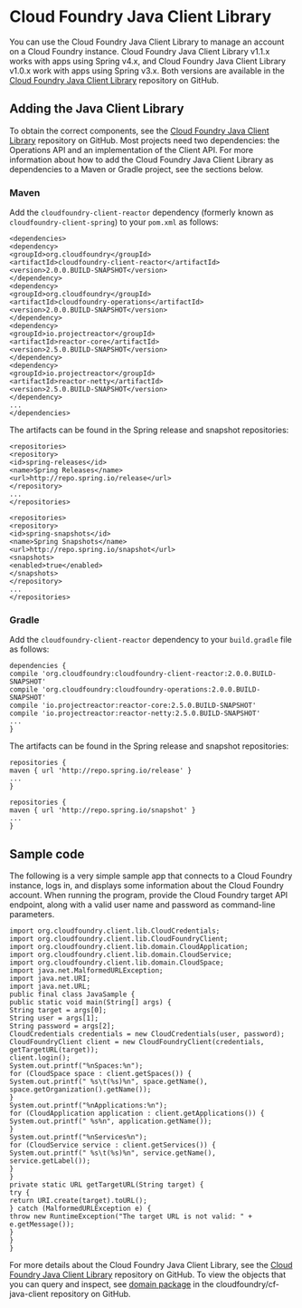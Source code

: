 # Cloud Foundry Java Client Library
You can use the Cloud Foundry Java Client Library to manage an account on a Cloud Foundry instance.
Cloud Foundry Java Client Library v1.1.x works with apps using Spring v4.x, and
Cloud Foundry Java Client Library v1.0.x work with apps using Spring v3.x. Both versions are available in the [Cloud Foundry Java Client Library](https://github.com/cloudfoundry/cf-java-client) repository on GitHub.

## Adding the Java Client Library
To obtain the correct components, see the [Cloud Foundry Java Client Library](https://github.com/cloudfoundry/cf-java-client) repository on GitHub.
Most projects need two dependencies: the Operations API and an implementation of the Client API.
For more information about how to add the Cloud Foundry Java Client Library as dependencies to a Maven or Gradle project, see the sections below.

### Maven
Add the `cloudfoundry-client-reactor` dependency (formerly known as `cloudfoundry-client-spring`) to your `pom.xml` as follows:
```
<dependencies>
<dependency>
<groupId>org.cloudfoundry</groupId>
<artifactId>cloudfoundry-client-reactor</artifactId>
<version>2.0.0.BUILD-SNAPSHOT</version>
</dependency>
<dependency>
<groupId>org.cloudfoundry</groupId>
<artifactId>cloudfoundry-operations</artifactId>
<version>2.0.0.BUILD-SNAPSHOT</version>
</dependency>
<dependency>
<groupId>io.projectreactor</groupId>
<artifactId>reactor-core</artifactId>
<version>2.5.0.BUILD-SNAPSHOT</version>
</dependency>
<dependency>
<groupId>io.projectreactor</groupId>
<artifactId>reactor-netty</artifactId>
<version>2.5.0.BUILD-SNAPSHOT</version>
</dependency>
...
</dependencies>
```
The artifacts can be found in the Spring release and snapshot repositories:
```
<repositories>
<repository>
<id>spring-releases</id>
<name>Spring Releases</name>
<url>http://repo.spring.io/release</url>
</repository>
...
</repositories>
```
```
<repositories>
<repository>
<id>spring-snapshots</id>
<name>Spring Snapshots</name>
<url>http://repo.spring.io/snapshot</url>
<snapshots>
<enabled>true</enabled>
</snapshots>
</repository>
...
</repositories>
```

### Gradle
Add the `cloudfoundry-client-reactor` dependency to your `build.gradle` file as follows:
```
dependencies {
compile 'org.cloudfoundry:cloudfoundry-client-reactor:2.0.0.BUILD-SNAPSHOT'
compile 'org.cloudfoundry:cloudfoundry-operations:2.0.0.BUILD-SNAPSHOT'
compile 'io.projectreactor:reactor-core:2.5.0.BUILD-SNAPSHOT'
compile 'io.projectreactor:reactor-netty:2.5.0.BUILD-SNAPSHOT'
...
}
```
The artifacts can be found in the Spring release and snapshot repositories:
```
repositories {
maven { url 'http://repo.spring.io/release' }
...
}
```
```
repositories {
maven { url 'http://repo.spring.io/snapshot' }
...
}
```

## Sample code
The following is a very simple sample app that connects to a Cloud Foundry instance, logs in, and displays some information about the Cloud Foundry account. When running the program, provide the Cloud Foundry target API endpoint, along with a valid user name and password as command-line parameters.
```
import org.cloudfoundry.client.lib.CloudCredentials;
import org.cloudfoundry.client.lib.CloudFoundryClient;
import org.cloudfoundry.client.lib.domain.CloudApplication;
import org.cloudfoundry.client.lib.domain.CloudService;
import org.cloudfoundry.client.lib.domain.CloudSpace;
import java.net.MalformedURLException;
import java.net.URI;
import java.net.URL;
public final class JavaSample {
public static void main(String[] args) {
String target = args[0];
String user = args[1];
String password = args[2];
CloudCredentials credentials = new CloudCredentials(user, password);
CloudFoundryClient client = new CloudFoundryClient(credentials, getTargetURL(target));
client.login();
System.out.printf("%nSpaces:%n");
for (CloudSpace space : client.getSpaces()) {
System.out.printf(" %s\t(%s)%n", space.getName(), space.getOrganization().getName());
}
System.out.printf("%nApplications:%n");
for (CloudApplication application : client.getApplications()) {
System.out.printf(" %s%n", application.getName());
}
System.out.printf("%nServices%n");
for (CloudService service : client.getServices()) {
System.out.printf(" %s\t(%s)%n", service.getName(), service.getLabel());
}
}
private static URL getTargetURL(String target) {
try {
return URI.create(target).toURL();
} catch (MalformedURLException e) {
throw new RuntimeException("The target URL is not valid: " + e.getMessage());
}
}
}
```
For more details about the Cloud Foundry Java Client Library, see the
[Cloud Foundry Java Client Library](https://github.com/cloudfoundry/cf-java-client) repository on GitHub.
To view the
objects that you can query and inspect, see [domain package](https://github.com/cloudfoundry/cf-java-client/tree/main/cloudfoundry-client/src/main/java/org/cloudfoundry/client/v2/domains) in the cloudfoundry/cf-java-client repository on GitHub.